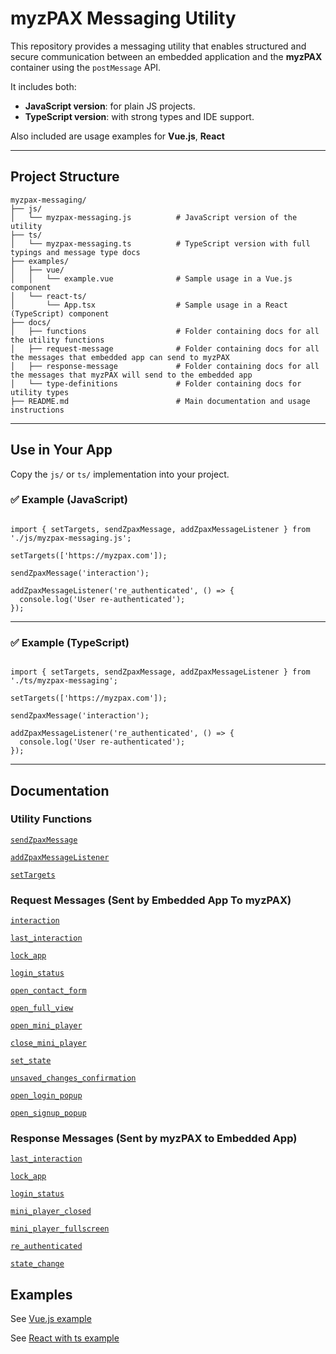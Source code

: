 # myzPAX Messaging Utility

This repository provides a messaging utility that enables structured and secure communication between an embedded application and the **myzPAX** container using the `postMessage` API.

It includes both:

- **JavaScript version**: for plain JS projects.
- **TypeScript version**: with strong types and IDE support.

Also included are usage examples for **Vue.js**, **React**

---

## Project Structure

```
myzpax-messaging/
├── js/
│   └── myzpax-messaging.js          # JavaScript version of the utility
├── ts/
│   └── myzpax-messaging.ts          # TypeScript version with full typings and message type docs
├── examples/
│   ├── vue/
│   │   └── example.vue              # Sample usage in a Vue.js component
│   └── react-ts/
│       └── App.tsx                  # Sample usage in a React (TypeScript) component
├── docs/
│   ├── functions                    # Folder containing docs for all the utility functions
│   ├── request-message              # Folder containing docs for all the messages that embedded app can send to myzPAX
│   ├── response-message             # Folder containing docs for all the messages that myzPAX will send to the embedded app
│   └── type-definitions             # Folder containing docs for utility types
├── README.md                        # Main documentation and usage instructions
```

---

## Use in Your App

Copy the `js/` or `ts/` implementation into your project.

### ✅ Example (JavaScript)

<pre lang="js"><code>
import { setTargets, sendZpaxMessage, addZpaxMessageListener } from './js/myzpax-messaging.js';

setTargets(['https://myzpax.com']);

sendZpaxMessage('interaction');

addZpaxMessageListener('re_authenticated', () => {
  console.log('User re-authenticated');
});
</code></pre>

---

### ✅ Example (TypeScript)

<pre lang="ts"><code>
import { setTargets, sendZpaxMessage, addZpaxMessageListener } from './ts/myzpax-messaging';

setTargets(['https://myzpax.com']);

sendZpaxMessage('interaction');

addZpaxMessageListener('re_authenticated', () => {
  console.log('User re-authenticated');
});
</code></pre>

---

## Documentation

### Utility Functions

[`sendZpaxMessage`](./docs/functions/sendZpaxMessage.md)

[`addZpaxMessageListener`](./docs/functions/addZpaxMessageListener.md)

[`setTargets`](./docs/functions/setTargets.md)

### Request Messages (Sent by Embedded App To myzPAX)

[`interaction`](./docs/request-message/interaction.md)

[`last_interaction`](./docs/request-message/last_interaction.md)

[`lock_app`](./docs/request-message/lock_app.md)

[`login_status`](./docs/request-message/login_status.md)

[`open_contact_form`](./docs/request-message/open_contact_form.md)

[`open_full_view`](./docs/request-message/open_full_view.md)

[`open_mini_player`](./docs/request-message/open_mini_player.md)

[`close_mini_player`](./docs/request-message/close_mini_player.md)

[`set_state`](./docs/request-message/set_state.md)

[`unsaved_changes_confirmation`](./docs/request-message/unsaved_changes_confirmation.md)

[`open_login_popup`](./docs/request-message/open_login_popup.md)

[`open_signup_popup`](./docs/request-message/open_signup_popup.md)

### Response Messages (Sent by myzPAX to Embedded App)

[`last_interaction`](./docs/response-message/last_interaction.md)

[`lock_app`](./docs/response-message/lock_app.md)

[`login_status`](./docs/response-message/login_status.md)

[`mini_player_closed`](./docs/response-message/mini_player_closed.md)

[`mini_player_fullscreen`](./docs/response-message/mini_player_fullscreen.md)

[`re_authenticated`](./docs/response-message/re_authenticated.md)

[`state_change`](./docs/response-message/state_change.md)

## Examples

See [Vue.js example](./examples/vue/example.vue)

See [React with ts example](./examples/react-ts/App.tsx)

